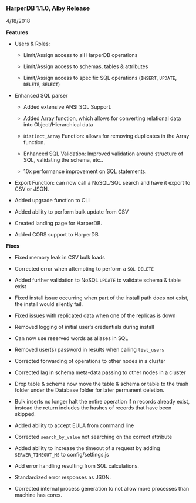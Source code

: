 ### HarperDB 1.1.0, Alby Release
4/18/2018

**Features**

* Users & Roles:

  * Limit/Assign access to all HarperDB operations

  * Limit/Assign access to schemas, tables & attributes

  * Limit/Assign access to specific SQL operations (`INSERT`, `UPDATE`, `DELETE`, `SELECT`)
  
* Enhanced SQL parser
  
  * Added extensive ANSI SQL Support.
  
  * Added Array function, which allows for converting relational data into Object/Hierarchical data
  
  * `Distinct_Array` Function: allows for removing duplicates in the Array function.
  
  * Enhanced SQL Validation: Improved validation around structure of SQL, validating the schema, etc..
  
  * 10x performance improvement on SQL statements.
    
* Export Function: can now call a NoSQL/SQL search and have it export to CSV or JSON.

* Added upgrade function to CLI

* Added ability to perform bulk update from CSV

* Created landing page for HarperDB.  

* Added CORS support to HarperDB
  
**Fixes**

* Fixed memory leak in CSV bulk loads

* Corrected error when attempting to perform a `SQL DELETE`

* Added further validation to NoSQL `UPDATE` to validate schema & table exist

* Fixed install issue occurring when part of the install path does not exist, the install would silently fail.

* Fixed issues with replicated data when one of the replicas is down

* Removed logging of initial user’s credentials during install

* Can now use reserved words as aliases in SQL

* Removed user(s) password in results when calling `list_users`

* Corrected forwarding of operations to other nodes in a cluster

* Corrected lag in schema meta-data passing to other nodes in a cluster

* Drop table & schema now move the table & schema or table to the trash folder under the Database folder for later permanent deletion.

* Bulk inserts no longer halt the entire operation if n records already exist, instead the return includes the hashes of records that have been skipped.

* Added ability to accept EULA from command line

* Corrected `search_by_value` not searching on the correct attribute

* Added ability to increase the timeout of a request by adding `SERVER_TIMEOUT_MS` to config/settings.js

* Add error handling resulting from SQL calculations.

* Standardized error responses as JSON.

* Corrected internal process generation to not allow more processes than machine has cores.